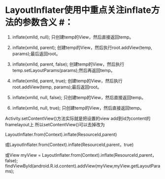 # LayoutInflater使用中重点关注inflate方法的参数含义 #：

1. inflate(xmlId, null); 只创建temp的View，然后直接返回temp。

1. inflate(xmlId, parent); 创建temp的View，然后执行root.addView(temp, params);最后返回root。

1. inflate(xmlId, parent, false); 创建temp的View，然后执行temp.setLayoutParams(params);然后再返回temp。

1. inflate(xmlId, parent, true); 创建temp的View，然后执行root.addView(temp, params);最后返回root。

1. inflate(xmlId, null, false); 只创建temp的View，然后直接返回temp。

1. inflate(xmlId, null, true); 只创建temp的View，然后直接返回temp。

Activity.setContentView()方法实际就是把设置的view add到id为content的framelayout上
所以setContentView()可以去掉改为

LayoutInflater.from(Context).inflate(ResourceId,parent)

或LayoutInflater.from(Context).inflate(ResourceId,parent，true)

或View myView = LayoutInflater.from(Context).inflate(ResourceId,parent，false);
findViewById(android.R.id.content).addView(myView,myView.getLayoutParams);